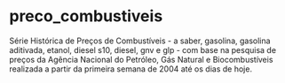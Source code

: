 # preco_combustiveis
Série Histórica de Preços de Combustíveis - a saber, gasolina, gasolina aditivada, etanol, diesel s10, diesel, gnv e glp - com base na pesquisa de preços da Agência Nacional do Petróleo, Gás Natural e Biocombustíveis realizada a partir da primeira semana de 2004 até os dias de hoje.

